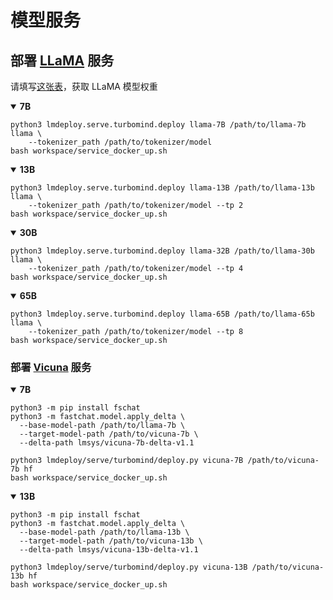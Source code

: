 # 模型服务

## 部署 [LLaMA](https://github.com/facebookresearch/llama) 服务

请填写[这张表](https://docs.google.com/forms/d/e/1FAIpQLSfqNECQnMkycAp2jP4Z9TFX0cGR4uf7b_fBxjY_OjhJILlKGA/viewform)，获取 LLaMA 模型权重

<details open>
<summary><b>7B</b></summary>

```shell
python3 lmdeploy.serve.turbomind.deploy llama-7B /path/to/llama-7b llama \
    --tokenizer_path /path/to/tokenizer/model
bash workspace/service_docker_up.sh
```

</details>

<details open>
<summary><b>13B</b></summary>

```shell
python3 lmdeploy.serve.turbomind.deploy llama-13B /path/to/llama-13b llama \
    --tokenizer_path /path/to/tokenizer/model --tp 2
bash workspace/service_docker_up.sh
```

</details>

<details open>
<summary><b>30B</b></summary>

```shell
python3 lmdeploy.serve.turbomind.deploy llama-32B /path/to/llama-30b llama \
    --tokenizer_path /path/to/tokenizer/model --tp 4
bash workspace/service_docker_up.sh
```

</details>

<details open>
<summary><b>65B</b></summary>

```shell
python3 lmdeploy.serve.turbomind.deploy llama-65B /path/to/llama-65b llama \
    --tokenizer_path /path/to/tokenizer/model --tp 8
bash workspace/service_docker_up.sh
```

</details>

### 部署 [Vicuna](https://lmsys.org/blog/2023-03-30-vicuna/) 服务

<details open>
<summary><b>7B</b></summary>

```shell
python3 -m pip install fschat
python3 -m fastchat.model.apply_delta \
  --base-model-path /path/to/llama-7b \
  --target-model-path /path/to/vicuna-7b \
  --delta-path lmsys/vicuna-7b-delta-v1.1

python3 lmdeploy/serve/turbomind/deploy.py vicuna-7B /path/to/vicuna-7b hf
bash workspace/service_docker_up.sh
```

</details>

<details open>
<summary><b>13B</b></summary>

```shell
python3 -m pip install fschat
python3 -m fastchat.model.apply_delta \
  --base-model-path /path/to/llama-13b \
  --target-model-path /path/to/vicuna-13b \
  --delta-path lmsys/vicuna-13b-delta-v1.1

python3 lmdeploy/serve/turbomind/deploy.py vicuna-13B /path/to/vicuna-13b hf
bash workspace/service_docker_up.sh
```

</details>
